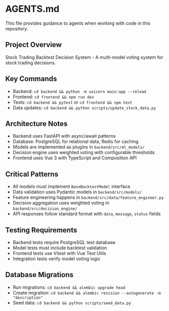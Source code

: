 # AGENTS.md

This file provides guidance to agents when working with code in this repository.

## Project Overview

Stock Trading Backtest Decision System - A multi-model voting system for stock trading decisions.

## Key Commands

- Backend: `cd backend && python -m uvicorn main:app --reload`
- Frontend: `cd frontend && npm run dev`
- Tests: `cd backend && pytest` or `cd frontend && npm test`
- Data updates: `cd backend && python scripts/update_stock_data.py`

## Architecture Notes

- Backend uses FastAPI with async/await patterns
- Database: PostgreSQL for relational data, Redis for caching
- Models are implemented as plugins in `backend/src/ml_models/`
- Decision engine uses weighted voting with configurable thresholds
- Frontend uses Vue 3 with TypeScript and Composition API

## Critical Patterns

- All models must implement `BaseBacktestModel` interface
- Data validation uses Pydantic models in `backend/src/models/`
- Feature engineering happens in `backend/src/data/feature_engineer.py`
- Decision aggregation uses weighted voting in `backend/src/decision_engine/`
- API responses follow standard format with `data`, `message`, `status` fields

## Testing Requirements

- Backend tests require PostgreSQL test database
- Model tests must include backtest validation
- Frontend tests use Vitest with Vue Test Utils
- Integration tests verify model voting logic

## Database Migrations

- Run migrations: `cd backend && alembic upgrade head`
- Create migration: `cd backend && alembic revision --autogenerate -m "description"`
- Seed data: `cd backend && python scripts/seed_data.py`
